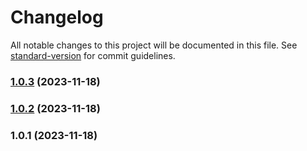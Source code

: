 # Changelog

All notable changes to this project will be documented in this file. See [standard-version](https://github.com/conventional-changelog/standard-version) for commit guidelines.

### [1.0.3](https://github.com/rkichenama/knots/compare/v1.0.2...v1.0.3) (2023-11-18)

### [1.0.2](https://github.com/rkichenama/knots/compare/v1.0.1...v1.0.2) (2023-11-18)

### 1.0.1 (2023-11-18)
